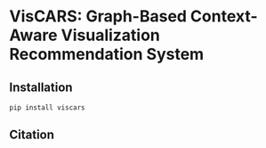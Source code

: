 # VisCARS: Graph-Based Context-Aware Visualization Recommendation System

## Installation

```
pip install viscars
```

## Citation

